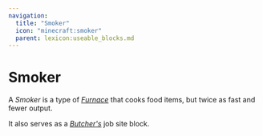 ```yaml
---
navigation:
  title: "Smoker"
  icon: "minecraft:smoker"
  parent: lexicon:useable_blocks.md
---
```


# Smoker

<ItemImage id="minecraft:smoker" />

A *Smoker* is a type of [*Furnace*](./furnace.md) that cooks food items, but twice as fast and fewer output. 

It also serves as a [*Butcher's*](../creatures/human-villager.md#butcher) job site block.

##  



<Recipe id="minecraft:smoker" />

